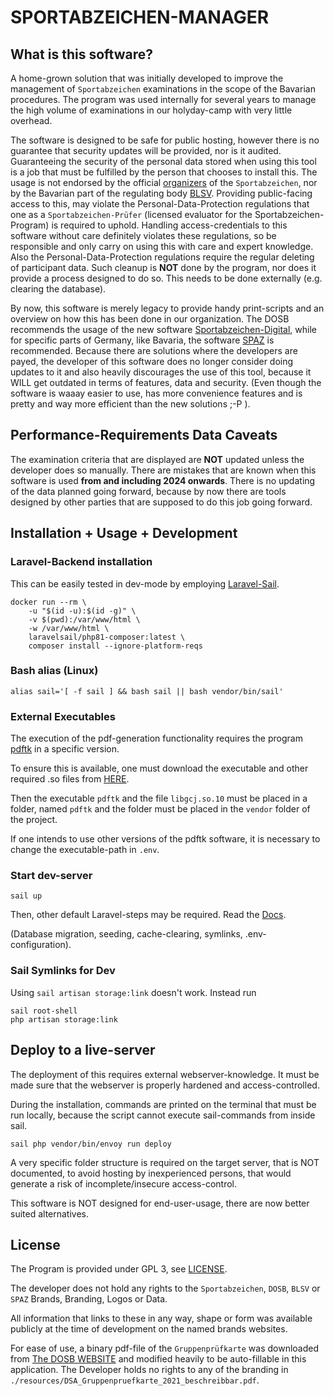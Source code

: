 # SPORTABZEICHEN-MANAGER

## What is this software?

A home-grown solution that was initially developed to improve the management of `Sportabzeichen` examinations in the scope of the Bavarian procedures.
The program was used internally for several years to manage the high volume of examinations in our holyday-camp with very little overhead.

The software is designed to be safe for public hosting, however there is no guarantee that security updates will be provided, nor is it audited.
Guaranteeing the security of the personal data stored when using this tool is a job that must be fulfilled by the person that chooses to install this.
The usage is not endorsed by the official [organizers](https://deutsches-sportabzeichen.de/) of the `Sportabzeichen`, nor by the Bavarian part of the regulating body [BLSV](https://www.blsv.de/).
Providing public-facing access to this, may violate the Personal-Data-Protection regulations that one as a `Sportabzeichen-Prüfer` (licensed evaluator for the Sportabzeichen-Program) is required to uphold.
Handling access-credentials to this software without care definitely violates these regulations, so be responsible and only carry on using this with care and expert knowledge.
Also the Personal-Data-Protection regulations require the regular deleting of participant data.
Such cleanup is **NOT** done by the program, nor does it provide a process designed to do so. This needs to be done externally (e.g. clearing the database).

By now, this software is merely legacy to provide handy print-scripts and an overview on how this has been done in our organization.
The DOSB recommends the usage of the new software [Sportabzeichen-Digital](https://sportabzeichen-digital.de), while for specific parts of Germany, like Bavaria, the software [SPAZ](https://spaz.verein360.de/) is recommended.
Because there are solutions where the developers are payed, the developer of this software does no longer consider doing updates to it and also heavily discourages the use of this tool, because it WILL get outdated in terms of features, data and security.
(Even though the software is waaay easier to use, has more convenience features and is pretty and way more efficient than the new solutions ;-P ).

## Performance-Requirements Data Caveats

The examination criteria that are displayed are **NOT** updated unless the developer does so manually.
There are mistakes that are known when this software is used **from and including 2024 onwards**.
There is no updating of the data planned going forward, because by now there are tools designed by other parties that are supposed to do this job going forward.

## Installation + Usage + Development

### Laravel-Backend installation

This can be easily tested in dev-mode by employing [Laravel-Sail](https://laravel.com/docs/11.x/sail).

```
docker run --rm \
    -u "$(id -u):$(id -g)" \
    -v $(pwd):/var/www/html \
    -w /var/www/html \
    laravelsail/php81-composer:latest \
    composer install --ignore-platform-reqs
```

### Bash alias (Linux)

```
alias sail='[ -f sail ] && bash sail || bash vendor/bin/sail'
```

### External Executables

The execution of the pdf-generation functionality requires the program [pdftk](https://www.pdflabs.com/tools/pdftk-the-pdf-toolkit/) in a specific version.

To ensure this is available, one must download the executable and other required .so files from [HERE](https://github.com/lob/lambda-pdftk-example/tree/master/bin).

Then the executable `pdftk` and the file `libgcj.so.10` must be placed in a folder, named `pdftk` and the folder must be placed in the `vendor` folder of the project.

If one intends to use other versions of the pdftk software, it is necessary to change the executable-path in `.env`.

### Start dev-server

```
sail up
```

Then, other default Laravel-steps may be required. Read the [Docs](https://laravel.com/docs/11.x/installation).

(Database migration, seeding, cache-clearing, symlinks, .env-configuration).

### Sail Symlinks for Dev

Using `sail artisan storage:link` doesn't work. Instead run

```
sail root-shell
php artisan storage:link
```

## Deploy to a live-server

The deployment of this requires external webserver-knowledge.
It must be made sure that the webserver is properly hardened and access-controlled.

During the installation, commands are printed on the terminal that must be run locally, because the script cannot execute sail-commands from inside sail.

```
sail php vendor/bin/envoy run deploy
```

A very specific folder structure is required on the target server, that is NOT documented, to avoid hosting by inexperienced persons, that would generate a risk of incomplete/insecure access-control.

This software is NOT designed for end-user-usage, there are now better suited alternatives.

## License

The Program is provided under GPL 3, see [LICENSE](./LICENSE).

The developer does not hold any rights to the `Sportabzeichen`, `DOSB`, `BLSV` or `SPAZ` Brands, Branding, Logos or Data.

All information that links to these in any way, shape or form was available publicly at the time of development on the named brands websites.

For ease of use, a binary pdf-file of the `Gruppenprüfkarte` was downloaded from [The DOSB WEBSITE](https://deutsches-sportabzeichen.de/service/materialien) and modified heavily to be auto-fillable in this application.
The Developer holds no rights to any of the branding in `./resources/DSA_Gruppenpruefkarte_2021_beschreibbar.pdf`.
